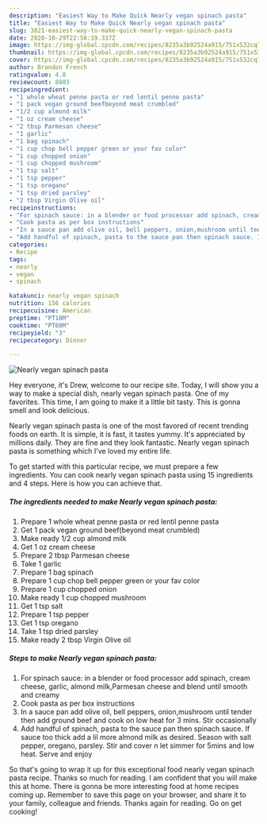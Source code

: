```yaml
---
description: "Easiest Way to Make Quick Nearly vegan spinach pasta"
title: "Easiest Way to Make Quick Nearly vegan spinach pasta"
slug: 3821-easiest-way-to-make-quick-nearly-vegan-spinach-pasta
date: 2020-10-29T22:58:19.337Z
image: https://img-global.cpcdn.com/recipes/8235a3b92524a915/751x532cq70/nearly-vegan-spinach-pasta-recipe-main-photo.jpg
thumbnail: https://img-global.cpcdn.com/recipes/8235a3b92524a915/751x532cq70/nearly-vegan-spinach-pasta-recipe-main-photo.jpg
cover: https://img-global.cpcdn.com/recipes/8235a3b92524a915/751x532cq70/nearly-vegan-spinach-pasta-recipe-main-photo.jpg
author: Brandon French
ratingvalue: 4.8
reviewcount: 8803
recipeingredient:
- "1 whole wheat penne pasta or red lentil penne pasta"
- "1 pack vegan ground beefbeyond meat crumbled"
- "1/2 cup almond milk"
- "1 oz cream cheese"
- "2 tbsp Parmesan cheese"
- "1 garlic"
- "1 bag spinach"
- "1 cup chop bell pepper green or your fav color"
- "1 cup chopped onion"
- "1 cup chopped mushroom"
- "1 tsp salt"
- "1 tsp pepper"
- "1 tsp oregano"
- "1 tsp dried parsley"
- "2 tbsp Virgin Olive oil"
recipeinstructions:
- "For spinach sauce: in a blender or food processor add spinach, cream cheese, garlic, almond milk,Parmesan cheese and blend until smooth and creamy"
- "Cook pasta as per box instructions"
- "In a sauce pan add olive oil, bell peppers, onion,mushroom until tender then add ground beef and cook on low heat for 3 mins. Stir occasionally"
- "Add handful of spinach, pasta to the sauce pan then spinach sauce. If sauce too thick add a lil more almond milk as desired. Season with salt pepper, oregano, parsley. Stir and cover n let simmer for 5mins and low heat. Serve and enjoy"
categories:
- Recipe
tags:
- nearly
- vegan
- spinach

katakunci: nearly vegan spinach 
nutrition: 156 calories
recipecuisine: American
preptime: "PT18M"
cooktime: "PT60M"
recipeyield: "3"
recipecategory: Dinner

---
```



![Nearly vegan spinach pasta](https://img-global.cpcdn.com/recipes/8235a3b92524a915/751x532cq70/nearly-vegan-spinach-pasta-recipe-main-photo.jpg)

Hey everyone, it's Drew, welcome to our recipe site. Today, I will show you a way to make a special dish, nearly vegan spinach pasta. One of my favorites. This time, I am going to make it a little bit tasty. This is gonna smell and look delicious.

Nearly vegan spinach pasta is one of the most favored of recent trending foods on earth. It is simple, it is fast, it tastes yummy. It's appreciated by millions daily. They are fine and they look fantastic. Nearly vegan spinach pasta is something which I've loved my entire life.




To get started with this particular recipe, we must prepare a few ingredients. You can cook nearly vegan spinach pasta using 15 ingredients and 4 steps. Here is how you can achieve that.

<!--inarticleads1-->

##### The ingredients needed to make Nearly vegan spinach pasta:

1. Prepare 1 whole wheat penne pasta or red lentil penne pasta
1. Get 1 pack vegan ground beef(beyond meat crumbled)
1. Make ready 1/2 cup almond milk
1. Get 1 oz cream cheese
1. Prepare 2 tbsp Parmesan cheese
1. Take 1 garlic
1. Prepare 1 bag spinach
1. Prepare 1 cup chop bell pepper green or your fav color
1. Prepare 1 cup chopped onion
1. Make ready 1 cup chopped mushroom
1. Get 1 tsp salt
1. Prepare 1 tsp pepper
1. Get 1 tsp oregano
1. Take 1 tsp dried parsley
1. Make ready 2 tbsp Virgin Olive oil




<!--inarticleads2-->

##### Steps to make Nearly vegan spinach pasta:

1. For spinach sauce: in a blender or food processor add spinach, cream cheese, garlic, almond milk,Parmesan cheese and blend until smooth and creamy
1. Cook pasta as per box instructions
1. In a sauce pan add olive oil, bell peppers, onion,mushroom until tender then add ground beef and cook on low heat for 3 mins. Stir occasionally
1. Add handful of spinach, pasta to the sauce pan then spinach sauce. If sauce too thick add a lil more almond milk as desired. Season with salt pepper, oregano, parsley. Stir and cover n let simmer for 5mins and low heat. Serve and enjoy




So that's going to wrap it up for this exceptional food nearly vegan spinach pasta recipe. Thanks so much for reading. I am confident that you will make this at home. There is gonna be more interesting food at home recipes coming up. Remember to save this page on your browser, and share it to your family, colleague and friends. Thanks again for reading. Go on get cooking!
